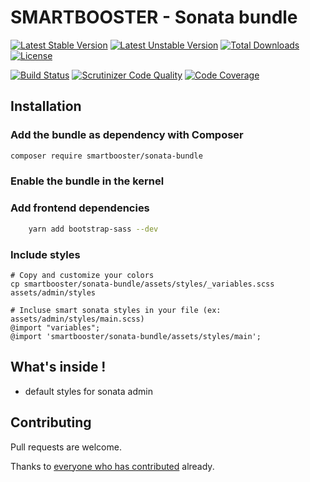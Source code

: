 # SMARTBOOSTER - Sonata bundle

[![Latest Stable Version](https://poser.pugx.org/smartbooster/sonata-bundle/v/stable)](https://packagist.org/packages/smartbooster/sonata-bundle)
[![Latest Unstable Version](https://poser.pugx.org/smartbooster/sonata-bundle/v/unstable)](https://packagist.org/packages/smartbooster/sonata-bundle)
[![Total Downloads](https://poser.pugx.org/smartbooster/sonata-bundle/downloads)](https://packagist.org/packages/smartbooster/sonata-bundle)
[![License](https://poser.pugx.org/smartbooster/sonata-bundle/license)](https://packagist.org/packages/smartbooster/sonata-bundle)

[![Build Status](https://api.travis-ci.org/smartbooster/sonata-bundle.png?branch=master)](https://travis-ci.org/smartbooster/sonata-bundle)
[![Scrutinizer Code Quality](https://scrutinizer-ci.com/g/smartbooster/sonata-bundle/badges/quality-score.png?b=master)](https://scrutinizer-ci.com/g/smartbooster/sonata-bundle/?branch=master)
[![Code Coverage](https://scrutinizer-ci.com/g/smartbooster/sonata-bundle/badges/coverage.png?b=master)](https://scrutinizer-ci.com/g/smartbooster/sonata-bundle/?branch=master)

## Installation

### Add the bundle as dependency with Composer

``` bash
composer require smartbooster/sonata-bundle
```

### Enable the bundle in the kernel

### Add frontend dependencies

``` bash
    yarn add bootstrap-sass --dev
```

### Include styles

    # Copy and customize your colors
    cp smartbooster/sonata-bundle/assets/styles/_variables.scss assets/admin/styles

    # Incluse smart sonata styles in your file (ex: assets/admin/styles/main.scss)
    @import "variables";
    @import 'smartbooster/sonata-bundle/assets/styles/main';

## What's inside !

- default styles for sonata admin


## Contributing

Pull requests are welcome. 

Thanks to [everyone who has contributed](https://github.com/smartbooster/sonata-bundle/contributors) already.
